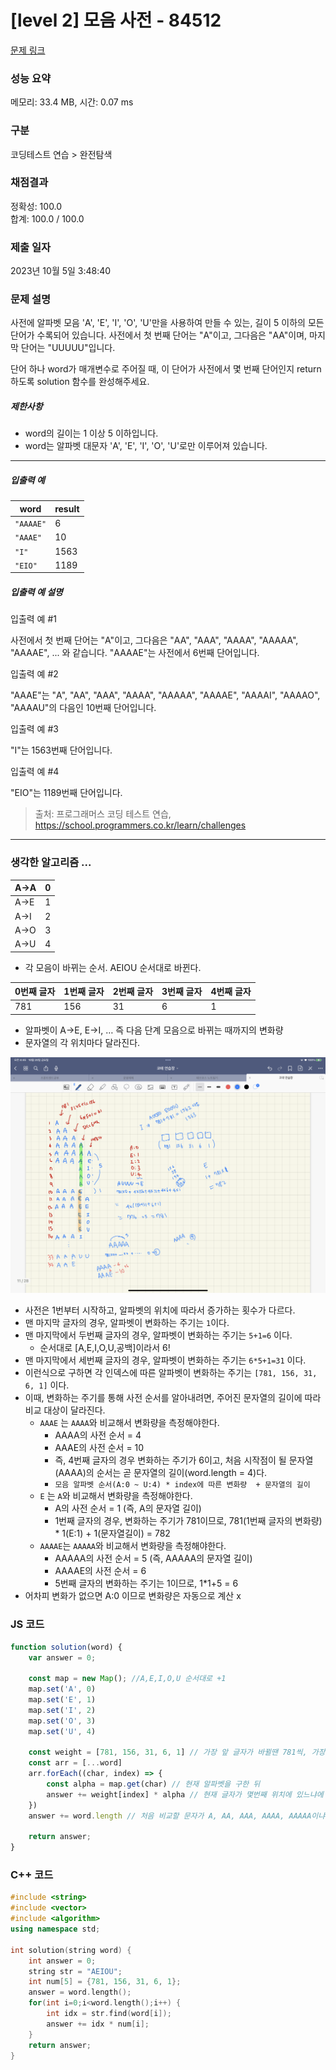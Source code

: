 # [level 2] 모음 사전 - 84512 

[문제 링크](https://school.programmers.co.kr/learn/courses/30/lessons/84512?language=javascript) 

### 성능 요약

메모리: 33.4 MB, 시간: 0.07 ms

### 구분

코딩테스트 연습 > 완전탐색

### 채점결과

정확성: 100.0<br/>합계: 100.0 / 100.0

### 제출 일자

2023년 10월 5일 3:48:40

### 문제 설명

<p>사전에 알파벳 모음 'A', 'E', 'I', 'O', 'U'만을 사용하여 만들 수 있는, 길이 5 이하의 모든 단어가 수록되어 있습니다. 사전에서 첫 번째 단어는 "A"이고, 그다음은 "AA"이며, 마지막 단어는 "UUUUU"입니다.</p>

<p>단어 하나 word가 매개변수로 주어질 때, 이 단어가 사전에서 몇 번째 단어인지 return 하도록 solution 함수를 완성해주세요.</p>

<h5>제한사항</h5>

<ul>
<li>word의 길이는 1 이상 5 이하입니다.</li>
<li>word는 알파벳 대문자 'A', 'E', 'I', 'O', 'U'로만 이루어져 있습니다.</li>
</ul>

<hr>

<h5>입출력 예</h5>
<table class="table">
        <thead><tr>
<th>word</th>
<th>result</th>
</tr>
</thead>
        <tbody><tr>
<td><code>"AAAAE"</code></td>
<td>6</td>
</tr>
<tr>
<td><code>"AAAE"</code></td>
<td>10</td>
</tr>
<tr>
<td><code>"I"</code></td>
<td>1563</td>
</tr>
<tr>
<td><code>"EIO"</code></td>
<td>1189</td>
</tr>
</tbody>
      </table>
<h5>입출력 예 설명</h5>

<p>입출력 예 #1</p>

<p>사전에서 첫 번째 단어는 "A"이고, 그다음은 "AA", "AAA", "AAAA", "AAAAA", "AAAAE", ... 와 같습니다. "AAAAE"는 사전에서 6번째 단어입니다.</p>

<p>입출력 예 #2</p>

<p>"AAAE"는  "A", "AA", "AAA", "AAAA", "AAAAA", "AAAAE", "AAAAI", "AAAAO", "AAAAU"의 다음인 10번째 단어입니다.</p>

<p>입출력 예 #3</p>

<p>"I"는 1563번째 단어입니다.</p>

<p>입출력 예 #4</p>

<p>"EIO"는 1189번째 단어입니다.</p>


> 출처: 프로그래머스 코딩 테스트 연습, https://school.programmers.co.kr/learn/challenges


---

### 생각한 알고리즘 ...


| A→A | 0 |
| --- | --- |
| A→E | 1 |
| A→I | 2 |
| A→O | 3 |
| A→U | 4 |
- 각 모음이 바뀌는 순서. AEIOU 순서대로 바뀐다.

| 0번째 글자 | 1번째 글자 | 2번째 글자 | 3번째 글자 | 4번째 글자 |
| --- | --- | --- | --- | --- |
| 781 | 156 | 31 | 6 | 1 |
- 알파벳이 A→E, E→I, … 즉 다음 단계 모음으로 바뀌는 때까지의 변화량
- 문자열의 각 위치마다 달라진다.

![result](images/모음사전.png)

- 사전은 1번부터 시작하고, 알파벳의 위치에 따라서 증가하는 횟수가 다르다.
- 맨 마지막 글자의 경우, 알파벳이 변화하는 주기는 `1`이다.
- 맨 마지막에서 두번째 글자의 경우, 알파벳이 변화하는 주기는 `5+1=6` 이다.
	- 순서대로 [A,E,I,O,U,공백]이라서 6!
- 맨 마지막에서 세번째 글자의 경우, 알파벳이 변화하는 주기는 `6*5+1=31` 이다.
- 이런식으로 구하면 각 인덱스에 따른 알파벳이 변화하는 주기는 `[781, 156, 31, 6, 1]` 이다.
- 이때, 변화하는 주기를 통해 사전 순서를 알아내려면, 주어진 문자열의 길이에 따라 비교 대상이 달라진다.
	- `AAAE` 는 `AAAA`와 비교해서 변화량을 측정해야한다. 
		- AAAA의 사전 순서 = 4
		- AAAE의 사전 순서 = 10
		- 즉, 4번째 글자의 경우 변화하는 주기가 6이고, 처음 시작점이 될 문자열(AAAA)의 순서는 곧 문자열의 길이(word.length = 4)다.
		- `모음 알파벳 순서(A:0 ~ U:4) * index에 따른 변화량  + 문자열의 길이`
	- `E` 는 `A`와 비교해서 변화량을 측정해야한다.
		- A의 사전 순서 = 1 (즉, A의 문자열 길이)
		- 1번째 글자의 경우, 변화하는 주기가 781이므로, 781(1번째 글자의 변화량) * 1(E:1) + 1(문자열길이) = 782
	- `AAAAE`는 `AAAAA`와 비교해서 변화량을 측정해야한다. 
		- AAAAA의 사전 순서 = 5 (즉, AAAAA의 문자열 길이)
		- AAAAE의 사전 순서 = 6
		- 5번째 글자의 변화하는 주기는 1이므로, 1*1+5 = 6
- 어차피 변화가 없으면 A:0 이므로 변화량은 자동으로 계산 x


### JS 코드

```jsx
function solution(word) {
    var answer = 0;
    
    const map = new Map(); //A,E,I,O,U 순서대로 +1
    map.set('A', 0)
    map.set('E', 1)
    map.set('I', 2)
    map.set('O', 3)
    map.set('U', 4)
    
    const weight = [781, 156, 31, 6, 1] // 가장 앞 글자가 바뀔땐 781씩, 가장 맨 뒤 글자는 바뀔때마다 1씩 바뀜.
    const arr = [...word]
    arr.forEach((char, index) => {
        const alpha = map.get(char) // 현재 알파벳을 구한 뒤
        answer += weight[index] * alpha // 현재 글자가 몇번째 위치에 있느냐에 따라 알파벳에 가중치를 곱해야한다.
    })
    answer += word.length // 처음 비교할 문자가 A, AA, AAA, AAAA, AAAAA이냐에 따라 다름... 주어진 문자가 1글자면 A랑 비교하면 되고, 3글자면 AAA랑 비교해야함~
    
    return answer;
}
```

### C++ 코드

```cpp
#include <string>
#include <vector>
#include <algorithm>
using namespace std;

int solution(string word) {
    int answer = 0;
    string str = "AEIOU";
    int num[5] = {781, 156, 31, 6, 1};
    answer = word.length();
    for(int i=0;i<word.length();i++) {
        int idx = str.find(word[i]);
        answer += idx * num[i];
    }
    return answer;
}
```